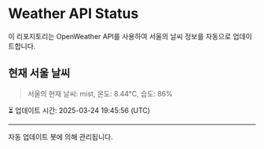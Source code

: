 
# Weather API Status

이 리포지토리는 OpenWeather API를 사용하여 서울의 날씨 정보를 자동으로 업데이트합니다.

## 현재 서울 날씨
> 서울의 현재 날씨: mist, 온도: 8.44°C, 습도: 86%

⏳ 업데이트 시간: 2025-03-24 19:45:56 (UTC)

---
자동 업데이트 봇에 의해 관리됩니다.
